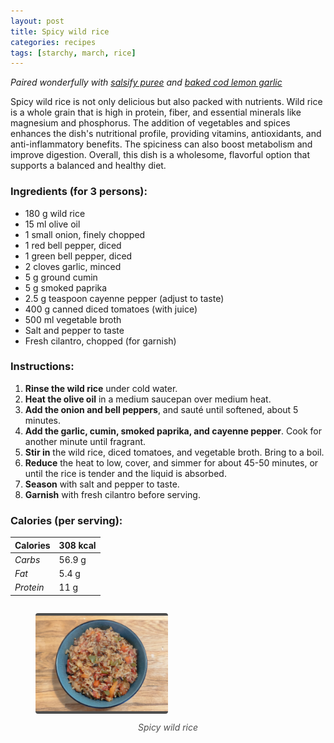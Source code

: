 ```yaml
---
layout: post
title: Spicy wild rice
categories: recipes
tags: [starchy, march, rice]
---
```


*Paired wonderfully with <a href="/recipes/salsify-puree">salsify puree</a> and <a href="/recipes/baked-cod-lemon-garlic">baked cod lemon garlic</a>*

Spicy wild rice is not only delicious but also packed with nutrients. Wild rice is a whole grain that is high in protein, fiber, and essential minerals like magnesium and phosphorus. The addition of vegetables and spices enhances the dish's nutritional profile, providing vitamins, antioxidants, and anti-inflammatory benefits. The spiciness can also boost metabolism and improve digestion. Overall, this dish is a wholesome, flavorful option that supports a balanced and healthy diet.

### Ingredients (for 3 persons):
- 180 g wild rice
- 15 ml olive oil
- 1 small onion, finely chopped
- 1 red bell pepper, diced
- 1 green bell pepper, diced
- 2 cloves garlic, minced
- 5 g ground cumin
- 5 g smoked paprika
- 2.5 g teaspoon cayenne pepper (adjust to taste)
- 400 g canned diced tomatoes (with juice)
- 500 ml vegetable broth
- Salt and pepper to taste
- Fresh cilantro, chopped (for garnish)

### Instructions:

1. **Rinse the wild rice** under cold water.
2. **Heat the olive oil** in a medium saucepan over medium heat.
3. **Add the onion and bell peppers**, and sauté until softened, about 5 minutes.
4. **Add the garlic, cumin, smoked paprika, and cayenne pepper**. Cook for another minute until fragrant.
5. **Stir in** the wild rice, diced tomatoes, and vegetable broth. Bring to a boil.
6. **Reduce** the heat to low, cover, and simmer for about 45-50 minutes, or until the rice is tender and the liquid is absorbed.
7. **Season** with salt and pepper to taste.
8. **Garnish** with fresh cilantro before serving.

### Calories (per serving):

| **Calories** | 308 kcal |
| ----------- | ----------- |
| *Carbs* | 56.9 g |
| *Fat* | 5.4 g |
| *Protein* | 11 g |

<div style="display: flex; align-items:center; justify-content: center">
<figure>
    <img src="/assets/2025-03-01-spicy-wild-rice/spicy-wild-rice.jpg" alt="description" style="width:50%; margin: 0 auto; border-bottom: 4px solid #4d4d4d;border-top: 4px solid #4d4d4d; border-radius: 4px">
    <figcaption style="margin-top: 10px; color:#4d4d4d; font-style: italic; text-align: center">Spicy wild rice</figcaption>
</figure>
</div>